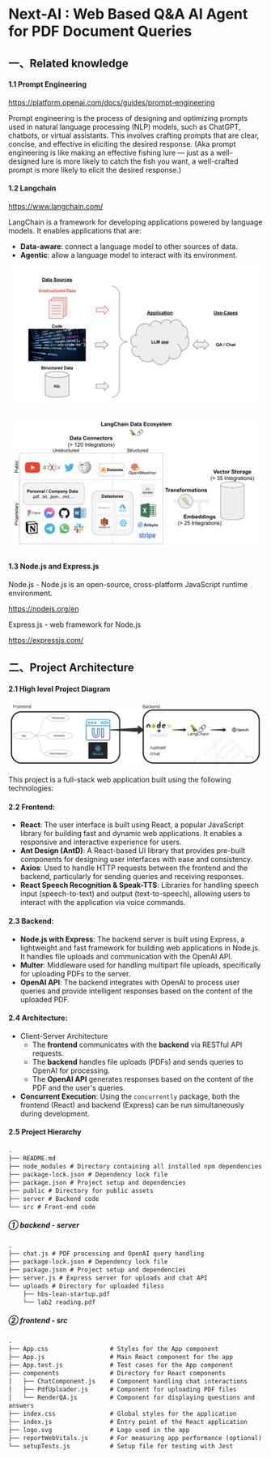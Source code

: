 # Next-AI : Web Based Q&A AI Agent for PDF Document Queries

## 一、Related knowledge

#### 1.1 Prompt Engineering

https://platform.openai.com/docs/guides/prompt-engineering

Prompt engineering is the process of designing and optimizing prompts used in natural language processing (NLP) models, such as ChatGPT, chatbots, or virtual assistants. This involves crafting prompts that are clear, concise, and effective in eliciting the desired response.
(Aka prompt engineering is like making an effective fishing lure — just as a well-designed lure is more likely to catch the fish you want, a well-crafted prompt is more likely to elicit the desired response.)

#### 1.2 Langchain

https://www.langchain.com/

LangChain is a framework for developing applications powered by language models. It enables applications that are:

- **Data-aware**: connect a language model to other sources of data.
- **Agentic**: allow a language model to interact with its environment.

![image-20240915073755347](https://github.com/Huangzjun/Next-AI/blob/main/img/image-20240915073755347.png)

![image-20240915080126800](https://github.com/Huangzjun/Next-AI/blob/main/img/image-20240915080126800.png)

#### 1.3 Node.js and Express.js

Node.js - Node.js is an open-source, cross-platform JavaScript runtime environment. 

https://nodejs.org/en

Express.js - web framework for Node.js 

https://expressjs.com/



## 二、Project Architecture

#### 2.1 High level Project Diagram

![image-20240915082859492](https://github.com/Huangzjun/Next-AI/blob/main/img/image-20240915082859492.png)

This project is a full-stack web application built using the following technologies:

#### 2.2 Frontend:

- **React**: The user interface is built using React, a popular JavaScript library for building fast and dynamic web applications. It enables a responsive and interactive experience for users.
- **Ant Design (AntD)**: A React-based UI library that provides pre-built components for designing user interfaces with ease and consistency.
- **Axios**: Used to handle HTTP requests between the frontend and the backend, particularly for sending queries and receiving responses.
- **React Speech Recognition & Speak-TTS**: Libraries for handling speech input (speech-to-text) and output (text-to-speech), allowing users to interact with the application via voice commands.

#### 2.3 Backend:

- **Node.js with Express**: The backend server is built using Express, a lightweight and fast framework for building web applications in Node.js. It handles file uploads and communication with the OpenAI API.
- **Multer**: Middleware used for handling multipart file uploads, specifically for uploading PDFs to the server.
- **OpenAI API**: The backend integrates with OpenAI to process user queries and provide intelligent responses based on the content of the uploaded PDF.

#### 2.4 Architecture:

- Client-Server Architecture
  - The **frontend** communicates with the **backend** via RESTful API requests.
  - The **backend** handles file uploads (PDFs) and sends queries to OpenAI for processing.
  - The **OpenAI API** generates responses based on the content of the PDF and the user's queries.
- **Concurrent Execution**: Using the `concurrently` package, both the frontend (React) and backend (Express) can be run simultaneously during development.

#### 2.5 Project Hierarchy

```shell
.
├── README.md
├── node_modules # Directory containing all installed npm dependencies
├── package-lock.json # Dependency lock file
├── package.json # Project setup and dependencies
├── public # Directory for public assets
├── server # Backend code
└── src # Front-end code
```

##### ➀ backend - server

```shell
.
├── chat.js # PDF processing and OpenAI query handling
├── package-lock.json # Dependency lock file
├── package.json # Project setup and dependencies
├── server.js # Express server for uploads and chat API
└── uploads # Directory for uploaded filess
    ├── hbs-lean-startup.pdf
    └── lab2 reading.pdf
```

##### ➁ frontend - src

```shell
.
├── App.css                 # Styles for the App component
├── App.js                  # Main React component for the app
├── App.test.js             # Test cases for the App component
├── components              # Directory for React components
│   ├── ChatComponent.js    # Component handling chat interactions
│   ├── PdfUploader.js      # Component for uploading PDF files
│   └── RenderQA.js         # Component for displaying questions and answers
├── index.css               # Global styles for the application
├── index.js                # Entry point of the React application
├── logo.svg                # Logo used in the app
├── reportWebVitals.js      # For measuring app performance (optional)
└── setupTests.js           # Setup file for testing with Jest
```

